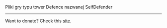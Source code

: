 Pliki gry typu tower Defence nazwanej SelfDefender


-----
Want to donate? Check this [site](https://streamlabs.com/crazyfan1251/tip).